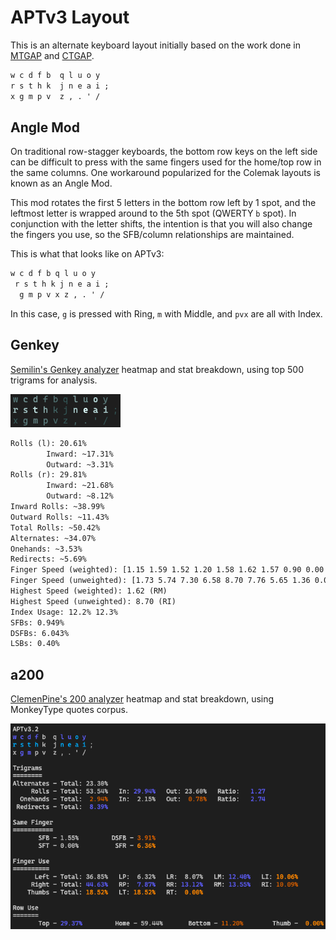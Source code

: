 # APTv3 Layout

This is an alternate keyboard layout initially based on the work done in [MTGAP][1] and [CTGAP][2].

```txt
w c d f b  q l u o y
r s t h k  j n e a i ;
x g m p v  z , . ' /
```

## Angle Mod

On traditional row-stagger keyboards, the bottom row keys on the left side can be difficult to press with the same fingers used for the home/top row in the same columns. One workaround popularized for the Colemak layouts is known as an Angle Mod.

This mod rotates the first 5 letters in the bottom row left by 1 spot, and the leftmost letter is wrapped around to the 5th spot (QWERTY `b` spot). In conjunction with the letter shifts, the intention is that you will also change the fingers you use, so the SFB/column relationships are maintained.

This is what that looks like on APTv3:

```txt
w c d f b q l u o y
 r s t h k j n e a i ;
  g m p v x z , . ' /
```

In this case, `g` is pressed with Ring, `m` with Middle, and `pvx` are all with Index.

## Genkey

[Semilin's Genkey analyzer](https://github.com/semilin/genkey) heatmap and stat breakdown, using top 500 trigrams for analysis.

![Genkey](Genkey.png)

```txt
Rolls (l): 20.61%
        Inward: ~17.31%
        Outward: ~3.31%
Rolls (r): 29.81%
        Inward: ~21.68%
        Outward: ~8.12%
Inward Rolls: ~38.99%
Outward Rolls: ~11.43%
Total Rolls: ~50.42%
Alternates: ~34.07%
Onehands: ~3.53%
Redirects: ~5.69%
Finger Speed (weighted): [1.15 1.59 1.52 1.20 1.58 1.62 1.57 0.90 0.00 0.00]
Finger Speed (unweighted): [1.73 5.74 7.30 6.58 8.70 7.76 5.65 1.36 0.00 0.00]
Highest Speed (weighted): 1.62 (RM)
Highest Speed (unweighted): 8.70 (RI)
Index Usage: 12.2% 12.3%
SFBs: 0.949%
DSFBs: 6.043%
LSBs: 0.40%
```

## a200

[ClemenPine's 200 analyzer](https://github.com/ClemenPine/200-analyzer) heatmap and stat breakdown, using MonkeyType quotes corpus.

![a200](a200.png)

[1]: https://mathematicalmulticore.wordpress.com/the-keyboard-layout-project/
[2]: https://github.com/CTGAP/ctgap-keyboard-layout#ctgap-20-deprecated
